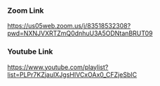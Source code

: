 
### Zoom Link
https://us05web.zoom.us/j/83518532308?pwd=NXNJVXRTZmQ0dnhuU3A5ODNtanBRUT09


### Youtube Link
https://www.youtube.com/playlist?list=PLPr7KZjauIXJgsHIVCxOAx0_CFZjeSbIC


